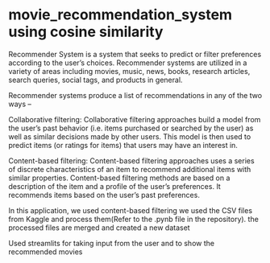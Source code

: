 # movie_recommendation_system using cosine similarity
Recommender System is a system that seeks to predict or filter preferences according to the user’s choices. Recommender systems are utilized in a variety of areas including movies, music, news, books, research articles, search queries, social tags, and products in general. 

Recommender systems produce a list of recommendations in any of the two ways – 

Collaborative filtering: Collaborative filtering approaches build a model from the user’s past behavior (i.e. items purchased or searched by the user) as well as similar decisions made by other users. This model is then used to predict items (or ratings for items) that users may have an interest in.

Content-based filtering: Content-based filtering approaches uses a series of discrete characteristics of an item to recommend additional items with similar properties. Content-based filtering methods are based on a description of the item and a profile of the user’s preferences. It recommends items based on the user’s past preferences.


In this application, we used content-based filtering we used the CSV files from Kaggle and process them(Refer to the .pynb file in the repository). the processed files are merged and created a new dataset 



Used streamlits for taking input from the user and to show the recommended movies







